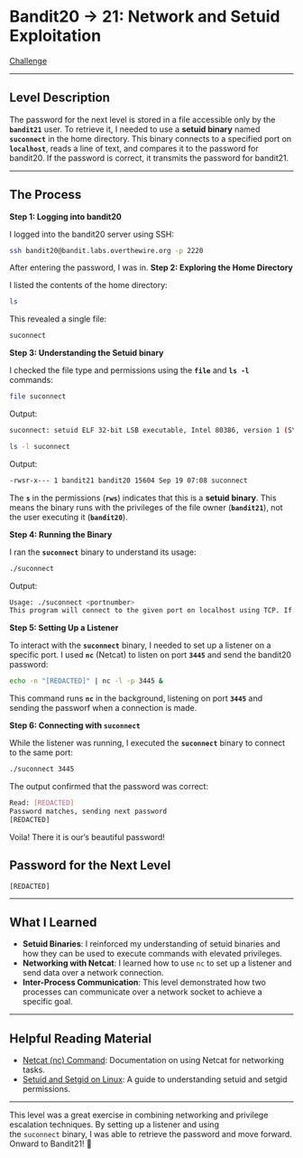 # Bandit20 → 21: Network and Setuid Exploitation

[Challenge](https://overthewire.org/wargames/bandit/bandit21.html)

---

## Level Description

The password for the next level is stored in a file accessible only by the **`bandit21`** user. To retrieve it, I needed to use a **setuid binary** named **`suconnect`** in the home directory. This binary connects to a specified port on **`localhost`**, reads a line of text, and compares it to the password for bandit20. If the password is correct, it transmits the password for bandit21.

---

## The Process

**Step 1: Logging into bandit20**

I logged into the bandit20 server using SSH:

```bash
ssh bandit20@bandit.labs.overthewire.org -p 2220
```

After entering the password, I was in.
**Step 2: Exploring the Home Directory**

I listed the contents of the home directory:

```bash
ls
```

This revealed a single file:

```bash
suconnect
```

**Step 3: Understanding the Setuid binary**

I checked the file type and permissions using the **`file`** and **`ls -l`** commands:

```bash
file suconnect
```

Output:

```bash
suconnect: setuid ELF 32-bit LSB executable, Intel 80386, version 1 (SYSV), dynamically linked, interpreter /lib/ld-linux.so.2, BuildID[sha1]=4c95669a71860e303b714721dde9020213ad3c9a, for GNU/Linux 3.2.0, not stripped
```

```bash
ls -l suconnect
```

Output:

```bash
-rwsr-x--- 1 bandit21 bandit20 15604 Sep 19 07:08 suconnect
```

The **`s`** in the permissions (**`rws`**) indicates that this is a **setuid binary**. This means the binary runs with the privileges of the file owner (**`bandit21`**), not the user executing it (**`bandit20`**).

**Step 4: Running the Binary**

I ran the **`suconnect`** binary to understand its usage:

```bash
./suconnect
```

Output:

```bash
Usage: ./suconnect <portnumber>
This program will connect to the given port on localhost using TCP. If it receives the correct password from the other side, the next password is transmitted back.
```

**Step 5: Setting Up a Listener**

To interact with the **`suconnect`** binary, I needed to set up a listener on a specific port. I used **`nc`** (Netcat) to listen on port **`3445`** and send the bandit20 password:

```bash
echo -n "[REDACTED]" | nc -l -p 3445 &
```

This command runs **`nc`** in the background, listening on port **`3445`** and sending the passworf when a connection is made.

**Step 6: Connecting with `suconnect`**

While the listener was running, I executed the **`suconnect`** binary to connect to the same port:

```bash
./suconnect 3445
```

The output confirmed that the password was correct:

```bash
Read: [REDACTED] 
Password matches, sending next password
[REDACTED]
```

Voila! There it is our’s beautiful password!

## Password for the Next Level

`[REDACTED]`

---

## What I Learned

- **Setuid Binaries**: I reinforced my understanding of setuid binaries and how they can be used to execute commands with elevated privileges.
- **Networking with Netcat**: I learned how to use `nc` to set up a listener and send data over a network connection.
- **Inter-Process Communication**: This level demonstrated how two processes can communicate over a network socket to achieve a specific goal.

---

## Helpful Reading Material

- [Netcat (nc) Command](https://linux.die.net/man/1/nc): Documentation on using Netcat for networking tasks.
- [Setuid and Setgid on Linux](https://linux.die.net/man/2/setuid): A guide to understanding setuid and setgid permissions.

---

This level was a great exercise in combining networking and privilege escalation techniques. By setting up a listener and using the `suconnect` binary, I was able to retrieve the password and move forward. Onward to Bandit21! 🚀

